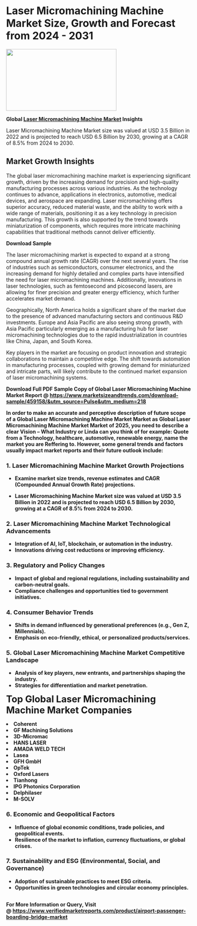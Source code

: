 <H1>Laser Micromachining Machine Market Size, Growth and Forecast from 2024 - 2031</H1><img class="aligncenter size-medium wp-image-584254" src="https://thirdeyenews.in/wp-content/uploads/2024/09/Global-Market-Research-300x168.jpeg" alt="" width="300" height="168" /><p><strong>Global&nbsp;<a href="https://www.marketsizeandtrends.com/download-sample/459158/&amp;utm_source=Pulse&amp;utm_medium=218">Laser Micromachining Machine Market</a> Insights</strong></p><p>Laser Micromachining Machine Market size was valued at USD 3.5 Billion in 2022 and is projected to reach USD 6.5 Billion by 2030, growing at a CAGR of 8.5% from 2024 to 2030.</p><p><h2>Market Growth Insights</h2> <p>The global laser micromachining machine market is experiencing significant growth, driven by the increasing demand for precision and high-quality manufacturing processes across various industries. As the technology continues to advance, applications in electronics, automotive, medical devices, and aerospace are expanding. Laser micromachining offers superior accuracy, reduced material waste, and the ability to work with a wide range of materials, positioning it as a key technology in precision manufacturing. This growth is also supported by the trend towards miniaturization of components, which requires more intricate machining capabilities that traditional methods cannot deliver efficiently.</p> <p><strong>Download Sample</strong></p> <p>The laser micromachining market is expected to expand at a strong compound annual growth rate (CAGR) over the next several years. The rise of industries such as semiconductors, consumer electronics, and the increasing demand for highly detailed and complex parts have intensified the need for laser micromachining machines. Additionally, innovations in laser technologies, such as femtosecond and picosecond lasers, are allowing for finer precision and greater energy efficiency, which further accelerates market demand.</p> <p>Geographically, North America holds a significant share of the market due to the presence of advanced manufacturing sectors and continuous R&D investments. Europe and Asia Pacific are also seeing strong growth, with Asia Pacific particularly emerging as a manufacturing hub for laser micromachining technologies due to the rapid industrialization in countries like China, Japan, and South Korea.</p> <p>Key players in the market are focusing on product innovation and strategic collaborations to maintain a competitive edge. The shift towards automation in manufacturing processes, coupled with growing demand for miniaturized and intricate parts, will likely contribute to the continued market expansion of laser micromachining systems.</p> <p><strong></p><p><span class=""><strong>Download Full PDF Sample Copy of Global Laser Micromachining Machine Market Report</strong> @ <a href="https://www.marketsizeandtrends.com/download-sample/459158/&amp;utm_source=Pulse&amp;utm_medium=218" target="_blank">https://www.marketsizeandtrends.com/download-sample/459158/&amp;utm_source=Pulse&amp;utm_medium=218</a></span></p><p>In order to make an accurate and perceptive description of future scope of a Global&nbsp;Laser Micromachining Machine Market Market as Global&nbsp;Laser Micromachining Machine Market Market of 2025, you need to describe a clear Vision &ndash; What Industry or Linda can you think of for example: Quote from a Technology, healthcare, automotive, renewable energy, name the market you are Reffering to. However, some general trends and factors usually impact market reports and their future outlook include:</p><h3>1.&nbsp;<strong>Laser Micromachining Machine Market Growth Projections</strong></h3><ul><li>Examine market size trends, revenue estimates and CAGR (Compounded Annual Growth Rate) projections.</li><li><p>Laser Micromachining Machine Market size was valued at USD 3.5 Billion in 2022 and is projected to reach USD 6.5 Billion by 2030, growing at a CAGR of 8.5% from 2024 to 2030.</p></li></ul><h3>2.&nbsp;<strong>Laser Micromachining Machine Market Technological Advancements</strong></h3><ul><li>Integration of AI, IoT, blockchain, or automation in the industry.</li><li>Innovations driving cost reductions or improving efficiency.</li></ul><h3>3.&nbsp;<strong>Regulatory and Policy Changes</strong></h3><ul><li>Impact of global and regional regulations, including sustainability and carbon-neutral goals.</li><li>Compliance challenges and opportunities tied to government initiatives.</li></ul><h3>4.&nbsp;<strong>Consumer Behavior Trends</strong></h3><ul><li>Shifts in demand influenced by generational preferences (e.g., Gen Z, Millennials).</li><li>Emphasis on eco-friendly, ethical, or personalized products/services.</li></ul><h3>5.&nbsp;<strong>Global Laser Micromachining Machine Market Competitive Landscape</strong></h3><ul><li>Analysis of key players, new entrants, and partnerships shaping the industry.</li><li>Strategies for differentiation and market penetration.</li></ul><p data-pm-slice="1 1 []"><span style="color: inherit; font-family: inherit; font-size: 25px;">Top Global Laser Micromachining Machine Market Companies</span></p><div class="" data-test-id=""><p><li>Coherent</li><li> GF Machining Solutions</li><li> 3D-Micromac</li><li> HANS LASER</li><li> AMADA WELD TECH</li><li> Lasea</li><li> GFH GmbH</li><li> OpTek</li><li> Oxford Lasers</li><li> Tianhong</li><li> IPG Photonics Corporation</li><li> Delphilaser</li><li> M-SOLV</li></p></div><h3>6.&nbsp;<strong>Economic and Geopolitical Factors</strong></h3><ul><li>Influence of global economic conditions, trade policies, and geopolitical events.</li><li>Resilience of the market to inflation, currency fluctuations, or global crises.</li></ul><h3>7.&nbsp;<strong>Sustainability and ESG (Environmental, Social, and Governance)</strong></h3><ul><li>Adoption of sustainable practices to meet ESG criteria.</li><li>Opportunities in green technologies and circular economy principles.</li></ul><h2><strong style="font-size: 14px;">For More Information or Query, Visit @&nbsp;</strong><a style="background-color: #ffffff; font-size: 14px;" href="https://www.marketsizeandtrends.com/report/laser-micromachining-machine-market/" target="_blank">https://www.verifiedmarketreports.com/product/airport-passenger-boarding-bridge-market</a></h2>
